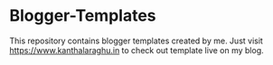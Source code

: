 Blogger-Templates
=================

This repository contains blogger templates created by me. Just visit https://www.kanthalaraghu.in to check out template live on my blog.

